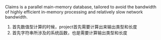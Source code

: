 Claims is a parallel main-memory database, tailored to avoid the bandwidth of highly efficient in-memory processing and relatively slow network bandwidth.


1. 首先数值型计算的时候，project首先需要计算出来输出类型和长度
2. 首先字符串所涉及的系统函数，也是需要计算输出类型和长度
